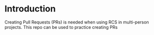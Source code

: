 # Introduction
Creating Pull Requests (PRs) is needed when using RCS in multi-person projects.
This repo can be used to practice creating PRs